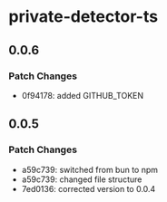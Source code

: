 # private-detector-ts

## 0.0.6

### Patch Changes

- 0f94178: added GITHUB_TOKEN

## 0.0.5

### Patch Changes

- a59c739: switched from bun to npm
- a59c739: changed file structure
- 7ed0136: corrected version to 0.0.4
